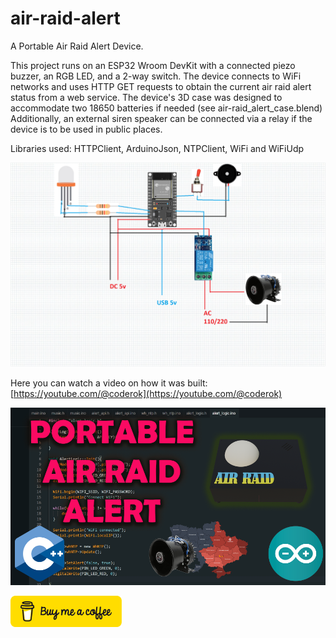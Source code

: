 # air-raid-alert
A Portable Air Raid Alert Device.

This project runs on an ESP32 Wroom DevKit with a connected piezo buzzer, an RGB LED, and a 2-way switch. 
The device connects to WiFi networks and uses HTTP GET requests to obtain the current air raid alert status from a web service.
The device's 3D case was designed to accommodate two 18650 batteries if needed (see air-raid_alert_case.blend)
Additionally, an external siren speaker can be connected via a relay if the device is to be used in public places.

Libraries used: HTTPClient, ArduinoJson, NTPClient, WiFi and WiFiUdp

<img alt="Air Raid Alert - Circuit Diagram" src="https://github.com/2CoderOK/air-raid-alert/blob/main/circuit_diagram.png" />

Here you can watch a video on how it was built: [https://youtube.com/@coderok](https://youtube.com/@coderok)

[<img alt="A Portable Air Raid Alert" src="https://github.com/2CoderOK/air-raid-alert/blob/main/air-raid_preview.png" />](https://youtube.com/@coderok)

[<img alt="Buy me a coffee" height="50px" src="https://github.com/2CoderOK/jp-trainer/blob/main/yellow-button.png" />](https://www.buymeacoffee.com/coderok)
